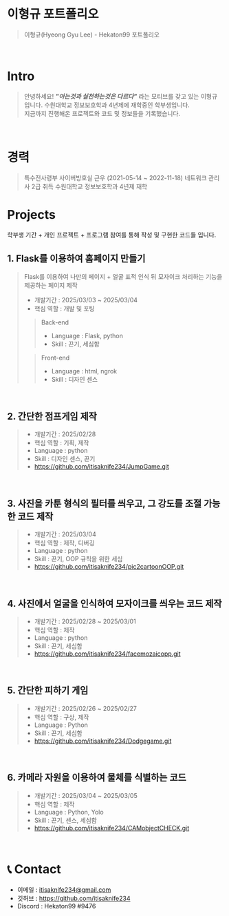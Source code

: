 # 이형규 포트폴리오

> 이형규(Hyeong Gyu Lee) - Hekaton99 포트폴리오

<br />

# Intro

> 안녕하세요! ***"아는것과 실천하는것은 다르다"*** 라는 모티브를 갖고 있는 이형규 입니다. 
> 수원대학교 정보보호학과 4년제에 재학중인 학부생입니다.  
> 지금까지 진행해온 프로젝트와 코드 및 정보들을 기록했습니다.
<br />

# 경력
> 특수전사령부 사이버방호실 근우 (2021-05-14 ~ 2022-11-18)
> 네트워크 관리사 2급 취득
> 수원대학교 정보보호학과 4년제 재학

# Projects
학부생 기간 + 개인 프로젝트 + 프로그램 참여를 통해 작성 및 구현한 코드들 입니다.

## 1. Flask를 이용하여 홈페이지 만들기

> Flask를 이용하여 나만의 페이지 + 얼굴 표적 인식 뒤 모자이크 처리하는 기능을 제공하는 페이지 제작 
>
> - 개발기간 : 2025/03/03 ~ 2025/03/04 
> - 핵심 역할 : 개발 및 포팅
>
>> Back-end
>> - Language : Flask, python
>> - Skill : 끈기, 세심함
>> 
>
>> Front-end
>> - Language : html, ngrok
>> - Skill : 디자인 센스
>>

<br />

## 2. 간단한 점프게임 제작

> 
>
> - 개발기간 : 2025/02/28
> - 핵심 역할 : 기획, 제작
> - Language : python
> - Skill : 디자인 센스, 끈기
> - https://github.com/itisaknife234/JumpGame.git
>

<br />

## 3. 사진을 카툰 형식의 필터를 씌우고, 그 강도를 조절 가능한 코드 제작

> 
>
> - 개발기간 : 2025/03/04
> - 핵심 역할 : 제작, 디버깅
> - Language : python
> - Skill : 끈기, OOP 규칙을 위한 세심
> - https://github.com/itisaknife234/pic2cartoonOOP.git
> 

<br />

## 4. 사진에서 얼굴을 인식하여 모자이크를 씌우는 코드 제작 

> 
>
> - 개발기간 : 2025/02/28 ~ 2025/03/01
> - 핵심 역할 : 제작
> - Language : python 
> - Skill : 끈기, 세심함 
> - https://github.com/itisaknife234/facemozaicopp.git
> 

<br />

## 5. 간단한 피하기 게임

> 
>
> - 개발기간 : 2025/02/26 ~ 2025/02/27
> - 핵심 역할 : 구상, 제작
> - Language : Python
> - Skill : 끈기, 세심함
> - https://github.com/itisaknife234/Dodgegame.git
> 

<br />

## 6. 카메라 자원을 이용하여 물체를 식별하는 코드 

> 
>
> - 개발기간 : 2025/03/04 ~ 2025/03/05
> - 핵심 역할 : 제작
> - Language : Python, Yolo
> - Skill : 끈기, 센스, 세심함
> - https://github.com/itisaknife234/CAMobjectCHECK.git
> 

<br />

# 📞 Contact

- 이메일 : itisaknife234@gmail.com
- 깃허브 : https://github.com/itisaknife234
- Discord : Hekaton99 #9476
